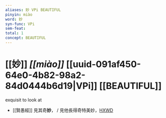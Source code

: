 ```yaml
---
aliases: 妙 VPi BEAUTIFUL
pinyin: miào
word: 妙
syn-func: VPi
sem-feat: 
total: 1
concept: BEAUTIFUL 
---
```

# [[妙]] *[[miào]]*  [[uuid-091af450-64e0-4b82-98a2-84d0444b6d19|VPi]] [[BEAUTIFUL]]
exquisit to look at
 - [[賢愚經]] 見其奇**妙**， / 見他長得奇特美妙，[HXWD](https://hxwd.org/textview.html?location=KR6b0059_T_003-0371b.41)